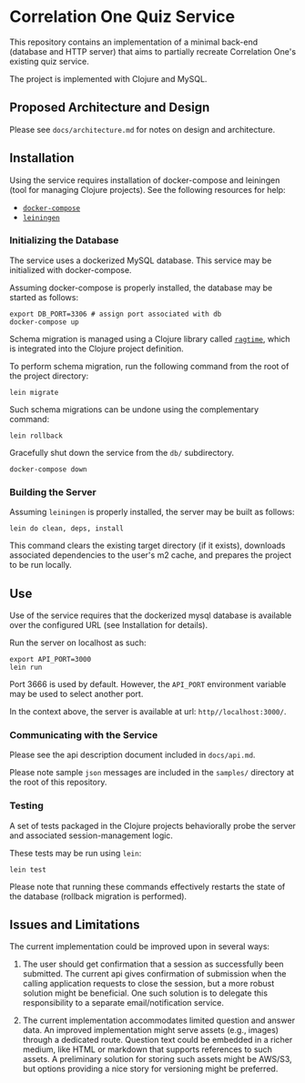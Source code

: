 # Correlation One Quiz Service
This repository contains an implementation of a minimal back-end (database and HTTP server) that aims to partially recreate Correlation One's existing quiz service.

The project is implemented with Clojure and MySQL.

## Proposed Architecture and Design
Please see `docs/architecture.md` for notes on design and architecture.

## Installation
Using the service requires installation of docker-compose and leiningen (tool for managing Clojure projects). See the following resources for help:
- [`docker-compose`](https://docs.docker.com/compose/install/)
- [`leiningen`](https://leiningen.org/#install)

### Initializing the Database
The service uses a dockerized MySQL database. This service may be initialized with docker-compose.

Assuming docker-compose is properly installed, the database may be started as follows:
```
export DB_PORT=3306 # assign port associated with db
docker-compose up
```

Schema migration is managed using a Clojure library called [`ragtime`](https://github.com/weavejester/ragtime), which is integrated into the Clojure project definition.

To perform schema migration, run the following command from the root of the project directory:
```
lein migrate
```

Such schema migrations can be undone using the complementary command:
```
lein rollback
```

Gracefully shut down the service from the `db/` subdirectory.
```
docker-compose down
```

### Building the Server
Assuming `leiningen` is properly installed, the server may be built as follows:
```
lein do clean, deps, install
```
This command clears the existing target directory (if it exists), downloads associated dependencies to the user's m2 cache, and prepares the project to be run locally.

## Use
Use of the service requires that the dockerized mysql database is available over the configured URL (see Installation for details).

Run the server on localhost as such:
```
export API_PORT=3000
lein run
```
Port 3666 is used by default. However, the `API_PORT` environment variable may be used to select another port.

In the context above, the server is available at url: `http//localhost:3000/`.

### Communicating with the Service
Please see the api description document included in `docs/api.md`.

Please note sample `json` messages are included in the `samples/` directory at the root of this repository.

### Testing
A set of tests packaged in the Clojure projects behaviorally probe the server and associated session-management logic.

These tests may be run using `lein`:
```
lein test
```

Please note that running these commands effectively restarts the state of the database (rollback migration is performed).

## Issues and Limitations
The current implementation could be improved upon in several ways:
1. The user should get confirmation that a session as successfully been submitted. The current api gives confirmation of submission when the calling application requests to close the session, but a more robust solution might be beneficial. One such solution is to delegate this responsibility to a separate email/notification service.

2. The current implementation accommodates limited question and answer data. An improved implementation might serve assets (e.g., images) through a dedicated route. Question text could be embedded in a richer medium, like HTML or markdown that supports references to such assets. A preliminary solution for storing such assets might be AWS/S3, but options providing a nice story for versioning might be preferred.

